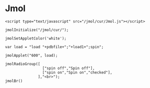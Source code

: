 # Jmol

    <script type="text/javascript" src="/jmol/cur/Jmol.js"></script>

    jmolInitialize("/jmol/cur/");

    jmolSetAppletColor('white');

    var load = "load "+pdbfile+";"+load1+";spin";

    jmolApplet("600", load);

    jmolRadioGroup([
                     ["spin off","Spin off"],
                     ["spin on","Spin on","checked"],
                   ],"<br>");
    jmolBr()
